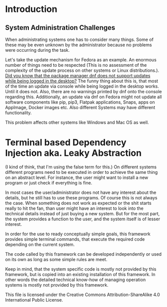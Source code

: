 # Introduction

## System Administration Challenges
When administrating systems one has to consider many things.
Some of these may be even unknown by the administrator because no problems were occurring during the task.

Let's take the update mechanism for Fedora as an example.
An enormous number of things need to be respected (This is no assessment of the complexity of the update process on other systems or Linux distributions.).
[Did you know that the package manager dnf does not support updates while being logged in the desktop?](https://lwn.net/Articles/702629/)
The funny thing about this is, that most of the time an update via console while being logged in the desktop works.
Until it does not.
Also, there are no warnings printed by dnf onto the console regarding this.
Additionally, an update via dnf on Fedora might not update all software components like pip, pip3, Flatpak applications, Snaps, apps on AppImage, Docker images etc.
Also different Systems may have different functionality.

This problem affects other systems like Windows and Mac OS as well.

# Terminal based Dependency Injection aka. Leaky Abstraction
(I kind of think, that I'm using the false term for this.)
On different systems different programs need to be executed in order to achieve the same thing on an abstract level.
For instance, the user might want to install a new program or just check if everything is fine.

In most cases the user/administrator does not have any interest about the details,
but he still has to use these programs.
Of course this is not always the case.
When something does not work as expected or the shit starts really to hit the fan,
than user might have an interest to look into the technical details instead of just buying a new system.
But for the most part, the system provides a function to the user,
and the system itself is of lesser interest.

In order for the use to ready conceptually simple goals,
this framework provides simple terminal commands,
that execute the required code depending on the current system.

The code called by this framework can be developed independently or used on its own as long as some simple rules are meet.

Keep in mind, that the system specific code is mostly not provided by this framework,
but is copied into an existing installation of this framework.
In other words the detailed technical know-how of managing operation systems is mostly not provided by this framework.

This file is licensed under the Creative Commons Attribution-ShareAlike 4.0 International Public License.
